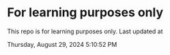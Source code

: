 # For learning purposes only
This repo is for learning purposes only.
Last updated at

Thursday, August 29, 2024 5:10:52 PM


